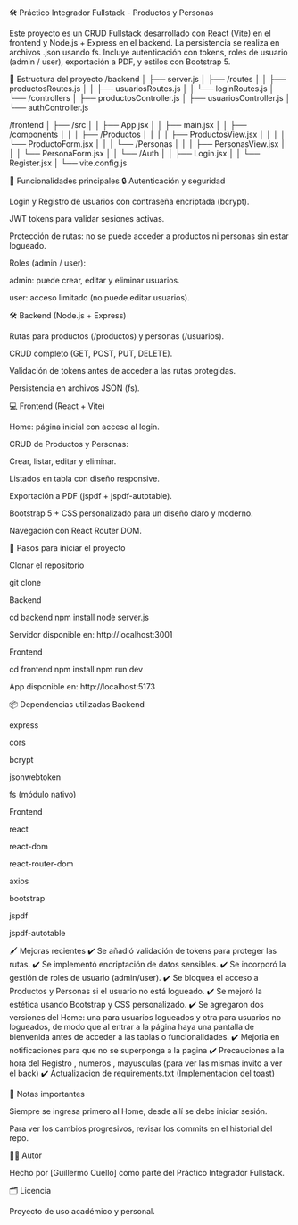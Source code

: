 🛠️ Práctico Integrador Fullstack - Productos y Personas

Este proyecto es un CRUD Fullstack desarrollado con React (Vite) en el frontend y Node.js + Express en el backend.
La persistencia se realiza en archivos .json usando fs.
Incluye autenticación con tokens, roles de usuario (admin / user), exportación a PDF, y estilos con Bootstrap 5.

📁 Estructura del proyecto
/backend
│   ├── server.js
│   ├── /routes
│   │    ├── productosRoutes.js
│   │    ├── usuariosRoutes.js
│   │    └── loginRoutes.js
│   └── /controllers
│        ├── productosController.js
│        ├── usuariosController.js
│        └── authController.js

/frontend
│   ├── /src
│   │    ├── App.jsx
│   │    ├── main.jsx
│   │    ├── /components
│   │    │    ├── /Productos
│   │    │    │    ├── ProductosView.jsx
│   │    │    │    └── ProductoForm.jsx
│   │    │    └── /Personas
│   │    │         ├── PersonasView.jsx
│   │    │         └── PersonaForm.jsx
│   │    └── /Auth
│   │         ├── Login.jsx
│   │         └── Register.jsx
│   └── vite.config.js

🚀 Funcionalidades principales
🔒 Autenticación y seguridad

Login y Registro de usuarios con contraseña encriptada (bcrypt).

JWT tokens para validar sesiones activas.

Protección de rutas: no se puede acceder a productos ni personas sin estar logueado.

Roles (admin / user):

admin: puede crear, editar y eliminar usuarios.

user: acceso limitado (no puede editar usuarios).

🛠️ Backend (Node.js + Express)

Rutas para productos (/productos) y personas (/usuarios).

CRUD completo (GET, POST, PUT, DELETE).

Validación de tokens antes de acceder a las rutas protegidas.

Persistencia en archivos JSON (fs).

💻 Frontend (React + Vite)

Home: página inicial con acceso al login.

CRUD de Productos y Personas:

Crear, listar, editar y eliminar.

Listados en tabla con diseño responsive.

Exportación a PDF (jspdf + jspdf-autotable).

Bootstrap 5 + CSS personalizado para un diseño claro y moderno.

Navegación con React Router DOM.

🧾 Pasos para iniciar el proyecto

Clonar el repositorio

git clone <url-del-repo>


Backend

cd backend
npm install
node server.js


Servidor disponible en: http://localhost:3001

Frontend

cd frontend
npm install
npm run dev


App disponible en: http://localhost:5173

📦 Dependencias utilizadas
Backend

express

cors

bcrypt

jsonwebtoken

fs (módulo nativo)

Frontend

react

react-dom

react-router-dom

axios

bootstrap

jspdf

jspdf-autotable

🖌️ Mejoras recientes
✔️ Se añadió validación de tokens para proteger las rutas.
✔️ Se implementó encriptación de datos sensibles.
✔️ Se incorporó la gestión de roles de usuario (admin/user).
✔️ Se bloquea el acceso a Productos y Personas si el usuario no está logueado.
✔️ Se mejoró la estética usando Bootstrap y CSS personalizado.
✔️ Se agregaron dos versiones del Home: una para usuarios logueados y otra para usuarios no logueados, de modo que al entrar a la página haya una pantalla de bienvenida antes de acceder a las tablas o funcionalidades.
✔️ Mejoria en notificaciones para que no se superponga a la pagina
✔️ Precauciones a la hora del Registro  , numeros , mayusculas (para ver las mismas invito a ver el back)
✔️ Actualizacion de requirements.txt (Implementacion del toast)

📌 Notas importantes

Siempre se ingresa primero al Home, desde allí se debe iniciar sesión.

Para ver los cambios progresivos, revisar los commits en el historial del repo.

🧑‍💻 Autor

Hecho por [Guillermo Cuello] como parte del Práctico Integrador Fullstack.

🗂️ Licencia

Proyecto de uso académico y personal.